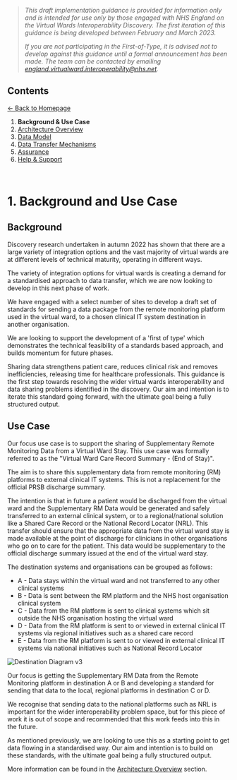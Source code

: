 > *This draft implementation guidance is provided for information only and is intended for use only by those engaged with NHS England on the Virtual Wards Interoperability Discovery. The first iteration of this guidance is being developed between February and March 2023.* 
>
> *If you are not participating in the First-of-Type, it is advised not to develop against this guidance until a formal announcement has been made. The team can be contacted by emailing england.virtualward.interoperability@nhs.net.*


## Contents
[&larr; Back to Homepage](/README.md)
1. **Background & Use Case**
2. [Architecture Overview](/2_Architecture.md)
3. [Data Model](/3_Data_Model.md)
4. [Data Transfer Mechanisms](/4_Data_Transfer_Mechanisms.md)
5. [Assurance](/5_Assurance.md)
6. [Help & Support](/6_Support.md)

<br>

# 1. Background and Use Case

## Background
Discovery research undertaken in autumn 2022 has shown that there are a large variety of integration options and the vast majority of virtual wards are at different levels of technical maturity, operating in different ways.

The variety of integration options for virtual wards is creating a demand for a standardised approach to data transfer, which we are now looking to develop in this next phase of work.

We have engaged with a select number of sites to develop a draft set of standards for sending a data package from the remote monitoring platform used in the virtual ward, to a chosen clinical IT system destination in another organisation.

We are looking to support the development of a 'first of type' which demonstrates the technical feasibility of a standards based approach, and builds momentum for future phases. 

Sharing data strengthens patient care, reduces clinical risk and removes inefficiencies, releasing time for healthcare professionals. This guidance is the first step towards resolving the wider virtual wards interoperability and data sharing problems identified in the discovery. Our aim and intention is to iterate this standard going forward, with the ultimate goal being a fully structured output.

## Use Case
Our focus use case is to support the sharing of Supplementary Remote Monitoring Data from a Virtual Ward Stay. This use case was formally referred to as the "Virtual Ward Care Record Summary - (End of Stay)".

The aim is to share this supplementary data from remote monitoring (RM) platforms to external clinical IT systems. This is not a replacement for the official PRSB discharge summary.

The intention is that in future a patient would be discharged from the virtual ward and the Supplementary RM Data would be generated and safely transferred to an external clinical system, or to a regional/national solution like a Shared Care Record or the National Record Locator (NRL). This transfer should ensure that the appropriate data from the virtual ward stay is made available at the point of discharge for clinicians in other organisations who go on to care for the patient. This data would be supplementary to the official discharge summary issued at the end of the virtual ward stay.

The destination systems and organisations can be grouped as follows:

- A - Data stays within the virtual ward and not transferred to any other clinical systems
- B - Data is sent between the RM platform and the NHS host organisation clinical system
- C - Data from the RM platform is sent to clinical systems which sit outside the NHS organisation hosting the virtual ward
- D - Data from the RM platform is sent to or viewed in external clinical IT systems via regional initiatives such as a shared care record 
- E - Data from the RM platform is sent to or viewed in external clinical IT systems via national initiatives such as National Record Locator

![Destination Diagram v3](https://user-images.githubusercontent.com/122816374/215752949-8f801085-7dfc-4895-b640-ee0fbfe6dec9.png)

Our focus is getting the Supplementary RM Data from the Remote Monitoring platform in destination A or B and developing a standard for sending that data to the local, regional platforms in destination C or D. 

We recognise that sending data to the national platforms such as NRL is important for the wider interoperability problem space, but for this piece of work it is out of scope and recommended that this work feeds into this in the future.

As mentioned previously, we are looking to use this as a starting point to get data flowing in a standardised way. Our aim and intention is to build on these standards, with the ultimate goal being a fully structured output. 

More information can be found in the [Architecture Overview](/2_Architecture.md) section.
